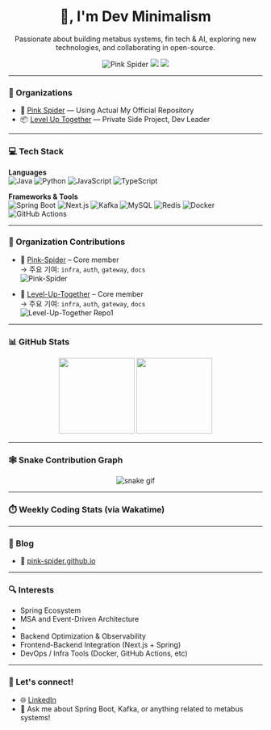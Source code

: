 <h1 align="center">👋, I'm Dev Minimalism</h1>

<p align="center">
  Passionate about building metabus systems, fin tech & AI, exploring new technologies, and collaborating in open-source.
</p>

<p align="center">
  <img src="https://komarev.com/ghpvc/?username=Pink-Spider&label=Profile+views" alt="Pink Spider" />
  <a href="https://pink-spider.github.io"><img src="https://img.shields.io/badge/Blog-%23FFA500.svg?style=flat&logo=blogger&logoColor=white"/></a>
  <a href="mailto:ceo@pink-spider.io"><img src="https://img.shields.io/badge/Email-D14836?style=flat&logo=gmail&logoColor=white"/></a>
</p>

---

### 💼 Organizations
- 🔧 [Pink Spider](https://github.com/Pink-Spider) — Using Actual My Official Repository
- 📦 [Level Up Together](https://github.com/Level-Up-Together) — Private Side Project, Dev Leader

---

### 💻 Tech Stack

**Languages**  
![Java](https://img.shields.io/badge/Java-%23ED8B00.svg?style=flat&logo=openjdk&logoColor=white)
![Python](https://img.shields.io/badge/Python-blue.svg?style=flat&logo=python&logoColor=white)
![JavaScript](https://img.shields.io/badge/JavaScript-%23323330.svg?style=flat&logo=javascript&logoColor=%23F7DF1E)
![TypeScript](https://img.shields.io/badge/TypeScript-%23007ACC.svg?style=flat&logo=typescript&logoColor=white)

**Frameworks & Tools**  
![Spring Boot](https://img.shields.io/badge/Spring_Boot-%236DB33F.svg?style=flat&logo=spring-boot&logoColor=white)
![Next.js](https://img.shields.io/badge/Next.js-%23000000.svg?style=flat&logo=next.js&logoColor=white)
![Kafka](https://img.shields.io/badge/Apache_Kafka-231F20?style=flat&logo=apache-kafka&logoColor=white)
![MySQL](https://img.shields.io/badge/MySQL-%2300f.svg?style=flat&logo=mysql&logoColor=white)
![Redis](https://img.shields.io/badge/Redis-%23DC382D.svg?style=flat&logo=redis&logoColor=white)
![Docker](https://img.shields.io/badge/Docker-%230db7ed.svg?style=flat&logo=docker&logoColor=white)
![GitHub Actions](https://img.shields.io/badge/GitHub_Actions-%232671E5.svg?style=flat&logo=githubactions&logoColor=white)

---
### 👥 Organization Contributions

- 🔧 [Pink-Spider](https://github.com/Pink-Spider) – Core member  
  → 주요 기여: `infra`, `auth`, `gateway`, `docs`  
  ![Pink-Spider](https://img.shields.io/github/stars/Level-Up-Together/level-up-together-bff?label=level-up-together-bff&style=social)

- 🔧 [Level-Up-Together](https://github.com/Level-Up-Together) – Core member  
  → 주요 기여: `infra`, `auth`, `gateway`, `docs`  
  ![Level-Up-Together Repo1](https://img.shields.io/github/stars/Level-Up-Together/level-up-together-bff?label=level-up-together-bff&style=social)
---


### 📊 GitHub Stats

<p align="center">
  <img src="https://github-readme-stats.vercel.app/api?username=dev-minimalism&show_icons=true&theme=github_dark" height="150"/>
  <img src="https://github-readme-stats.vercel.app/api/top-langs/?username=dev-minimalism&layout=compact&theme=github_dark" height="150"/>
</p>

---

### 🕸️ Snake Contribution Graph

<p align="center">
  <img src="https://github.com/dev-minimalism/dev-minimalism/raw/output/github-contribution-grid-snake.svg" alt="snake gif" />
</p>

---

### ⏱️ Weekly Coding Stats (via Wakatime)

<!--START_SECTION:waka-->
<!--END_SECTION:waka-->


---

### 📝 Blog

- 🔗 [pink-spider.github.io](https://pink-spider.github.io/)

---

### 🔍 Interests

- Spring Ecosystem
- MSA and Event-Driven Architecture
- 
- Backend Optimization & Observability
- Frontend-Backend Integration (Next.js + Spring)
- DevOps / Infra Tools (Docker, GitHub Actions, etc)

---

### 🤝 Let's connect!

- 🌐 [LinkedIn](https://www.linkedin.com/in/yungoo-park-0b018b35a/)
- 💬 Ask me about Spring Boot, Kafka, or anything related to metabus systems!
